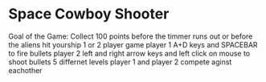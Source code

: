# Space Cowboy Shooter

Goal of the Game:
Collect 100 points before the timmer runs out or before the aliens hit yourship
1 or 2 player game
player 1 A+D keys and SPACEBAR to fire bullets 
player 2 left and right arrow keys and left click on mouse to shoot bullets 
5 differnet levels 
player 1 and player 2 compete aginst eachother 
